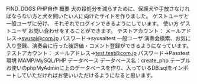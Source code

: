 

FIND_DOGS PHP自作
概要 犬の殺処分を減らすために、保護犬や手放さなければならない方と犬を飼いたい人に向けたサイトを作りました。
ゲストユーザと一般ユーザに分け、 それぞれでログインできるようにしています。
使い方 ゲストユーザ
お問い合わせをすることができます。
テストアカウント：
メールアドレス→syusai@com.jp
パスワード→syusaitest
一般ユーザ
演奏会検索、お気に入り登録、演奏会に行った後評価・コメント登録ができるようになっています。
テストアカウント：
メールアドレス→test.test@com.jp
パスワード→Passtest
環境 MAMP/MySQL/PHP
データベース データベース名：create_php
テーブル
お使いのphpMyAdminに上のデータベースを作り、入っているDB.sqlをインポートしていただければお使いいただけるようになると思います。
